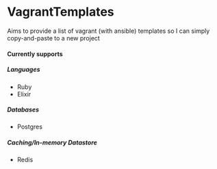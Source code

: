 # VagrantTemplates

Aims to provide a list of vagrant (with ansible) templates so I can simply
copy-and-paste to a new project

#### Currently supports

##### Languages

- Ruby
- Elixir

##### Databases

- Postgres

##### Caching/In-memory Datastore

- Redis
